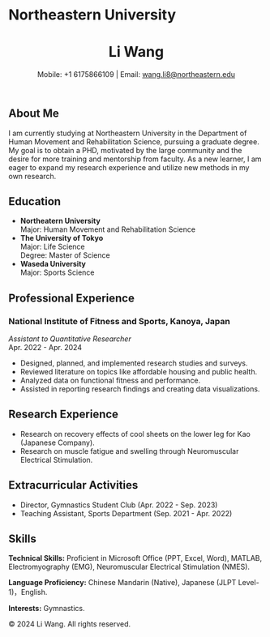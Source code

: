 # Northeastern University
<!DOCTYPE html>
<html lang="en">
<head>
    <meta charset="UTF-8">
    <meta name="viewport" content="width=device-width, initial-scale=1.0">
   
</head>
<body>
    <header>
        <h1> Li Wang </h1>
        <p>Mobile: +1 6175866109 | Email: <a href="mailto:wang.li8@northeastern.edu">wang.li8@northeastern.edu</a></p>
    </header>

  <section id="about">
        <h2>About Me</h2>
        <p>I am currently studying at Northeastern University in the Department of Human Movement and Rehabilitation Science, pursuing a graduate degree. My goal is to obtain a PHD, motivated by the large community and the desire for more training and mentorship from faculty. As a new learner, I am eager to expand my research experience and utilize new methods in my own research.</p>
    </section>

   <section id="education">
        <h2>Education</h2>
        <ul>
           <li>
                <strong> Northeatern University</strong><br>
                Major: Human Movement and Rehabilitation Science
          </li>
            <li>
                <strong>The University of Tokyo</strong><br>
                Major: Life Science<br>
                Degree: Master of Science<br>
                </li>
            <li>
                <strong>Waseda University</strong><br>
                Major: Sports Science<br>
          </li>
        </ul>
    </section>

  <section id="experience">
        <h2>Professional Experience</h2>
        <h3>National Institute of Fitness and Sports, Kanoya, Japan</h3>
        <p><em>Assistant to Quantitative Researcher</em><br>
        Apr. 2022 - Apr. 2024</p>
        <ul>
            <li>Designed, planned, and implemented research studies and surveys.</li>
            <li>Reviewed literature on topics like affordable housing and public health.</li>
            <li>Analyzed data on functional fitness and performance.</li>
            <li>Assisted in reporting research findings and creating data visualizations.</li>
        </ul>

  
  </section>

  <section id="research">
        <h2>Research Experience</h2>
        <ul>
            <li>Research on recovery effects of cool sheets on the lower leg for Kao (Japanese Company).</li>
            <li>Research on muscle fatigue and swelling through Neuromuscular Electrical Stimulation.</li>
        </ul>
    </section>

  <section id="extracurricular">
        <h2>Extracurricular Activities</h2>
        <ul>
            <li>Director, Gymnastics Student Club (Apr. 2022 - Sep. 2023)</li>
            <li>Teaching Assistant, Sports Department (Sep. 2021 - Apr. 2022)</li>
        </ul>
    </section>

  <section id="skills">
        <h2>Skills</h2>
        <p><strong>Technical Skills:</strong> Proficient in Microsoft Office (PPT, Excel, Word),  MATLAB, Electromyography (EMG), Neuromuscular Electrical Stimulation (NMES).</p>
        <p><strong>Language Proficiency:</strong> Chinese Mandarin (Native), Japanese (JLPT Level-1)，English.</p>
        <p><strong>Interests:</strong> Gymnastics.</p>
    </section>

  <footer>
        <p>&copy; 2024 Li Wang. All rights reserved.</p>
    </footer>
</body>
</html>


